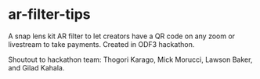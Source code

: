 # ar-filter-tips
A snap lens kit AR filter to let creators have a QR code on any zoom or livestream to take payments. Created in ODF3 hackathon.

Shoutout to hackathon team: Thogori Karago, Mick Morucci, Lawson Baker, and Gilad Kahala.
